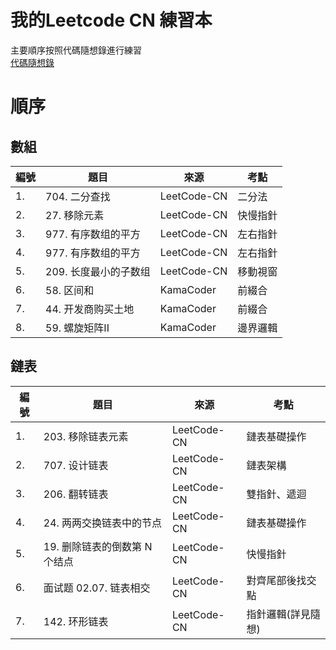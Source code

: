 # 我的Leetcode CN 練習本
主要順序按照代碼隨想錄進行練習  
[代碼隨想錄](https://github.com/youngyangyang04/leetcode-master?tab=readme-ov-file)

# 順序

## 數組

| 編號   | 題目               | 來源            | 考點     |
| ------- | ------------------ | --------------- | -------- |
| 1.      | 704. 二分查找       | LeetCode-CN     | 二分法   |
| 2.      | 27. 移除元素        | LeetCode-CN     | 快慢指針 |
| 3.      | 977. 有序数组的平方 | LeetCode-CN     | 左右指針 |
| 4.      | 977. 有序数组的平方 | LeetCode-CN     | 左右指針 |
| 5.      | 209. 长度最小的子数组 | LeetCode-CN     | 移動視窗 |
| 6.      | 58. 区间和          | KamaCoder       | 前綴合   |
| 7.      | 44. 开发商购买土地  | KamaCoder       | 前綴合   |
| 8.      | 59. 螺旋矩阵II      | KamaCoder       | 邊界邏輯 |

## 鏈表

| 編號   | 題目                  | 來源          | 考點             |
| ------- | ------------------- | ------------- | ---------------- |
| 1.      | 203. 移除链表元素     | LeetCode-CN   | 鏈表基礎操作      |
| 2.      | 707. 设计链表         | LeetCode-CN   | 鏈表架構      |
| 3.      | 206. 翻转链表         | LeetCode-CN   | 雙指針、遞迴           |
| 4.      | 24. 两两交换链表中的节点 | LeetCode-CN   | 鏈表基礎操作      |
| 5.      | 19. 删除链表的倒数第 N 个结点 | LeetCode-CN | 快慢指針         |
| 6.      | 面试题 02.07. 链表相交  | LeetCode-CN   | 對齊尾部後找交點   |  
| 7.      | 142. 环形链表          | LeetCode-CN   | 指針邏輯(詳見隨想) |  




